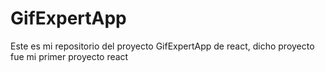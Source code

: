 # GifExpertApp

Este es mi repositorio del proyecto GifExpertApp de react, dicho proyecto fue mi primer proyecto react

